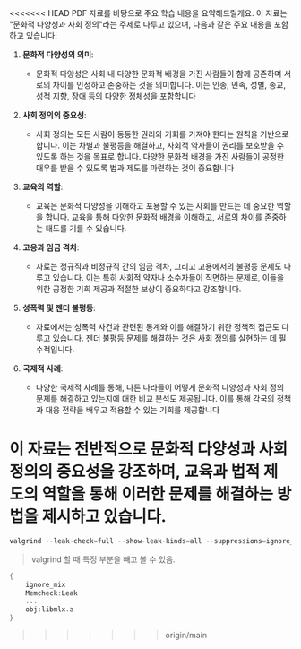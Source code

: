 <<<<<<< HEAD
PDF 자료를 바탕으로 주요 학습 내용을 요약해드릴게요. 이 자료는 "문화적 다양성과 사회 정의"라는 주제로 다루고 있으며, 다음과 같은 주요 내용을 포함하고 있습니다:

1. **문화적 다양성의 의미**:
   - 문화적 다양성은 사회 내 다양한 문화적 배경을 가진 사람들이 함께 공존하며 서로의 차이를 인정하고 존중하는 것을 의미합니다. 이는 인종, 민족, 성별, 종교, 성적 지향, 장애 등의 다양한 정체성을 포함합니다

2. **사회 정의의 중요성**:
   - 사회 정의는 모든 사람이 동등한 권리와 기회를 가져야 한다는 원칙을 기반으로 합니다. 이는 차별과 불평등을 해결하고, 사회적 약자들이 권리를 보호받을 수 있도록 하는 것을 목표로 합니다. 다양한 문화적 배경을 가진 사람들이 공정한 대우를 받을 수 있도록 법과 제도를 마련하는 것이 중요합니다

3. **교육의 역할**:
   - 교육은 문화적 다양성을 이해하고 포용할 수 있는 사회를 만드는 데 중요한 역할을 합니다. 교육을 통해 다양한 문화적 배경을 이해하고, 서로의 차이를 존중하는 태도를 기를 수 있습니다.

4. **고용과 임금 격차**:
   - 자료는 정규직과 비정규직 간의 임금 격차, 그리고 고용에서의 불평등 문제도 다루고 있습니다. 이는 특히 사회적 약자나 소수자들이 직면하는 문제로, 이들을 위한 공정한 기회 제공과 적절한 보상이 중요하다고 강조합니다.

5. **성폭력 및 젠더 불평등**:
   - 자료에서는 성폭력 사건과 관련된 통계와 이를 해결하기 위한 정책적 접근도 다루고 있습니다. 젠더 불평등 문제를 해결하는 것은 사회 정의를 실현하는 데 필수적입니다.

6. **국제적 사례**:
   - 다양한 국제적 사례를 통해, 다른 나라들이 어떻게 문화적 다양성과 사회 정의 문제를 해결하고 있는지에 대한 비교 분석도 제공됩니다. 이를 통해 각국의 정책과 대응 전략을 배우고 적용할 수 있는 기회를 제공합니다

이 자료는 전반적으로 문화적 다양성과 사회 정의의 중요성을 강조하며, 교육과 법적 제도의 역할을 통해 이러한 문제를 해결하는 방법을 제시하고 있습니다.
=======
```C
valgrind --leak-check=full --show-leak-kinds=all --suppressions=ignore_mlx.supp ./fractol burningship
```
> valgrind 할 때 특정 부분을 빼고 볼 수 있음.

```C title=ignore_mlx.supp
{
	ignore_mix
	Memcheck:Leak
	...
	obj:libmlx.a
}
```


>>>>>>> origin/main
